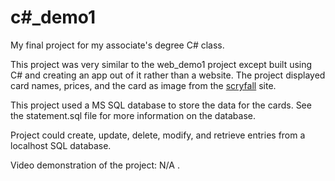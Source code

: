 # c#_demo1
My final project for my associate's degree C# class.

This project was very similar to the web_demo1 project except built using C# and creating an app out of it rather than a website. The project displayed card names, prices, and the card as image from the [scryfall](https://scryfall.com/) site.

This project used a MS SQL database to store the data for the cards. See the statement.sql file for more information on the database.

Project could create, update, delete, modify, and retrieve entries from a localhost SQL database.
 
Video demonstration of the project: N/A .



